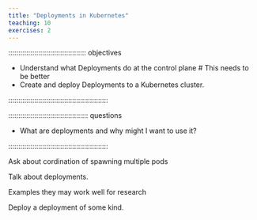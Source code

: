 ```yaml
---
title: "Deployments in Kubernetes"
teaching: 10
exercises: 2
---
```


::::::::::::::::::::::::::::::::::::::: objectives

- Understand what Deployments do at the control plane # This needs to be better
- Create and deploy Deployments to a Kubernetes cluster. 

::::::::::::::::::::::::::::::::::::::::::::::::::

:::::::::::::::::::::::::::::::::::::::: questions

- What are deployments and why might I want to use it?

::::::::::::::::::::::::::::::::::::::::::::::::::

Ask about cordination of spawning multiple pods 

Talk about deployments. 

Examples they may work well for research

Deploy a deployment of some kind. 